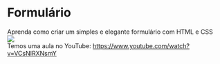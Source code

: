 # Formulário
Aprenda como criar um simples e elegante formulário com HTML e CSS
<br>
<img src="https://1.bp.blogspot.com/-iem9LTDllYY/YKlwoY0uYYI/AAAAAAAAApo/9UUjW80biw4Ca-c0WWDkVFqC14OGh-pOQCLcBGAsYHQ/s320/formulario-html-css.png">
<br>
Temos uma aula no YouTube: https://www.youtube.com/watch?v=VCsNIRXNsmY
